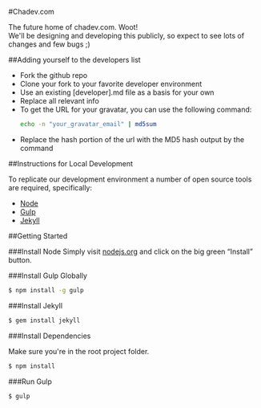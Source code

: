 #Chadev.com

The future home of chadev.com. Woot!  
We'll be designing and developing this publicly, so expect to see lots of changes and few bugs ;)

##Adding yourself to the developers list

* Fork the github repo
* Clone your fork to your favorite developer environment
* Use an existing [developer].md file as a basis for your own
* Replace all relevant info
* To get the URL for your gravatar, you can use the following command:
    ~~~ sh
    echo -n "your_gravatar_email" | md5sum
    ~~~
* Replace the hash portion of the url with the MD5 hash output by the command

##Instructions for Local Development

To replicate our development environment a number of open source tools are required, specifically:

* [Node](http://nodejs.org)
* [Gulp](http://gulpjs.com)
* [Jekyll](http://jekyllrb.com)

##Getting Started

###Install Node
Simply visit [nodejs.org](http://nodejs.org) and click on the big green “Install” button.

###Install Gulp Globally

~~~ sh
$ npm install -g gulp
~~~

###Install Jekyll

~~~ sh
$ gem install jekyll
~~~


###Install Dependencies

Make sure you're in the root project folder.

~~~ sh
$ npm install
~~~

###Run Gulp

~~~ sh
$ gulp
~~~
